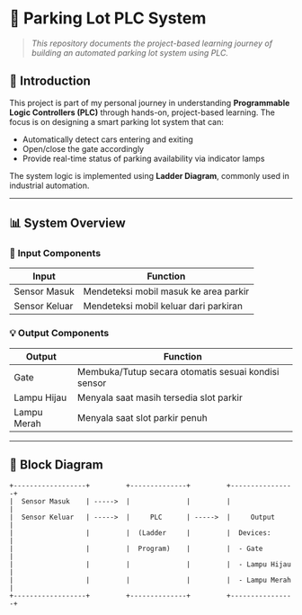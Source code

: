 # 🚗 Parking Lot PLC System

> *This repository documents the project-based learning journey of building an automated parking lot system using PLC.*

## 📘 Introduction

This project is part of my personal journey in understanding **Programmable Logic Controllers (PLC)** through hands-on, project-based learning. The focus is on designing a smart parking lot system that can:

- Automatically detect cars entering and exiting
- Open/close the gate accordingly
- Provide real-time status of parking availability via indicator lamps

The system logic is implemented using **Ladder Diagram**, commonly used in industrial automation.

---

## 📊 System Overview

### 🔌 **Input Components**

| Input          | Function                                |
|----------------|-----------------------------------------|
| Sensor Masuk   | Mendeteksi mobil masuk ke area parkir   |
| Sensor Keluar  | Mendeteksi mobil keluar dari parkiran   |

### 💡 **Output Components**

| Output          | Function                                                  |
|-----------------|-----------------------------------------------------------|
| Gate            | Membuka/Tutup secara otomatis sesuai kondisi sensor       |
| Lampu Hijau     | Menyala saat masih tersedia slot parkir                   |
| Lampu Merah     | Menyala saat slot parkir penuh                            |

---

## 🧠 Block Diagram

```plaintext
+------------------+         +--------------+         +----------------+
|  Sensor Masuk    | ----->  |              |         |                |
|  Sensor Keluar   | ----->  |     PLC      | ----->  |     Output     |
|                  |         |  (Ladder     |         |  Devices:      |
|                  |         |  Program)    |         |  - Gate        |
|                  |         |              |         |  - Lampu Hijau |
|                  |         |              |         |  - Lampu Merah |
+------------------+         +--------------+         +----------------+
